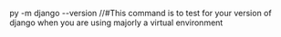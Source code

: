 py -m django --version //#This command is to test for your version of django when you are using majorly a virtual environment 
